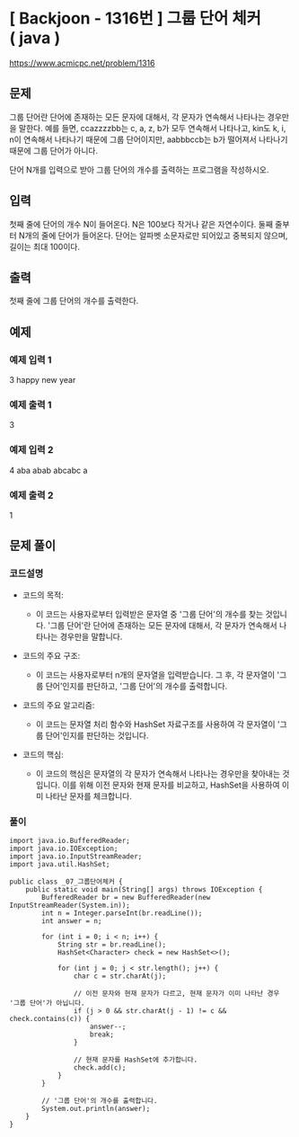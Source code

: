 





# \[ Backjoon - 1316번 \] 그룹 단어 체커 ( java )

https://www.acmicpc.net/problem/1316

## 문제
그룹 단어란 단어에 존재하는 모든 문자에 대해서, 각 문자가 연속해서 나타나는 경우만을 말한다. 예를 들면, ccazzzzbb는 c, a, z, b가 모두 연속해서 나타나고, kin도 k, i, n이 연속해서 나타나기 때문에 그룹 단어이지만, aabbbccb는 b가 떨어져서 나타나기 때문에 그룹 단어가 아니다.

단어 N개를 입력으로 받아 그룹 단어의 개수를 출력하는 프로그램을 작성하시오.

## 입력

첫째 줄에 단어의 개수 N이 들어온다. N은 100보다 작거나 같은 자연수이다. 둘째 줄부터 N개의 줄에 단어가 들어온다. 단어는 알파벳 소문자로만 되어있고 중복되지 않으며, 길이는 최대 100이다.

## 출력

첫째 줄에 그룹 단어의 개수를 출력한다.
## 예제
### 예제 입력 1 

3
happy
new
year

### 예제 출력 1 

3

### 예제 입력 2 

4
aba
abab
abcabc
a

### 예제 출력 2 
1

## 문제 풀이
### 코드설명
-  코드의 목적:
    
    - 이 코드는 사용자로부터 입력받은 문자열 중 '그룹 단어'의 개수를 찾는 것입니다. '그룹 단어'란 단어에 존재하는 모든 문자에 대해서, 각 문자가 연속해서 나타나는 경우만을 말합니다.
- 코드의 주요 구조:
    
    - 이 코드는 사용자로부터 n개의 문자열을 입력받습니다. 그 후, 각 문자열이 '그룹 단어'인지를 판단하고, '그룹 단어'의 개수를 출력합니다.
- 코드의 주요 알고리즘:
    
    - 이 코드는 문자열 처리 함수와 HashSet 자료구조를 사용하여 각 문자열이 '그룹 단어'인지를 판단하는 것입니다.
- 코드의 핵심:
    
    - 이 코드의 핵심은 문자열의 각 문자가 연속해서 나타나는 경우만을 찾아내는 것입니다. 이를 위해 이전 문자와 현재 문자를 비교하고, HashSet을 사용하여 이미 나타난 문자를 체크합니다.


### 풀이

```
import java.io.BufferedReader;
import java.io.IOException;
import java.io.InputStreamReader;
import java.util.HashSet;

public class _07_그룹단어체커 {
    public static void main(String[] args) throws IOException {
        BufferedReader br = new BufferedReader(new InputStreamReader(System.in));
        int n = Integer.parseInt(br.readLine());
        int answer = n;

        for (int i = 0; i < n; i++) {
            String str = br.readLine();
            HashSet<Character> check = new HashSet<>();

            for (int j = 0; j < str.length(); j++) {
                char c = str.charAt(j);

                // 이전 문자와 현재 문자가 다르고, 현재 문자가 이미 나타난 경우 '그룹 단어'가 아닙니다.
                if (j > 0 && str.charAt(j - 1) != c && check.contains(c)) {
                    answer--;
                    break;
                }
                
                // 현재 문자를 HashSet에 추가합니다.
                check.add(c);
            }
        }

        // '그룹 단어'의 개수를 출력합니다.
        System.out.println(answer);
    }
}
```

